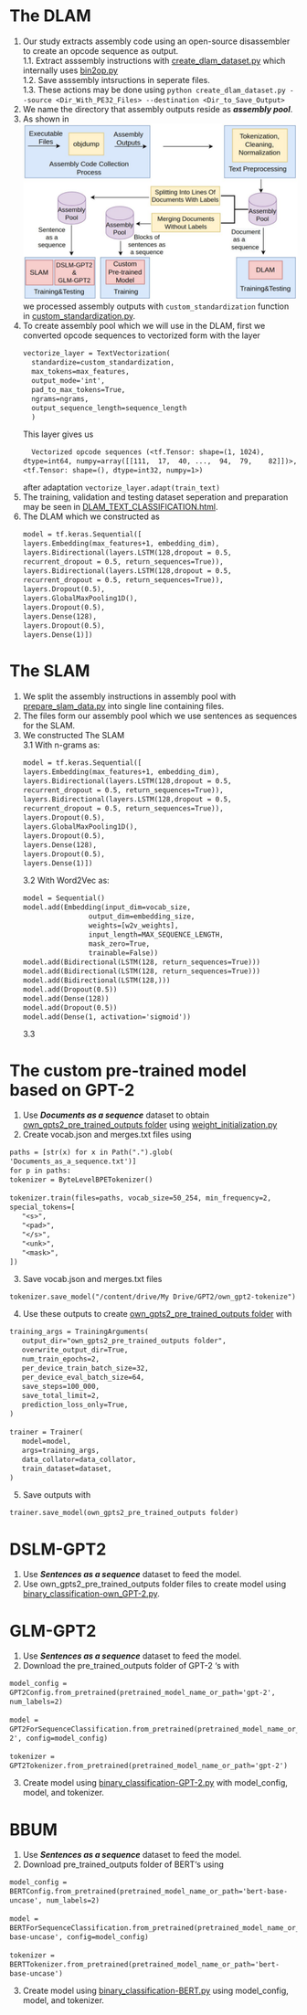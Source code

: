 # The DLAM
1. Our study extracts assembly code using an open-source disassembler to create an opcode sequence as output.  
  1.1.  Extract asssembly instructions with [create_dlam_dataset.py](./create_dlam_dataset.py) which internally uses [bin2op.py](./bin2op.py)  
  1.2.  Save asssembly intsructions in seperate files.  
  1.3.  These actions may be done using `python create_dlam_dataset.py --source <Dir_With_PE32_Files> --destination <Dir_to_Save_Output>`  
2. We name the directory that assembly outputs reside as  ***assembly pool***.
3. As shown in ![figure](./pipeline.jpeg) we processed assembly outputs with `custom_standardization` function in [custom_standardization.py](./custom_standardization.py). 
4. To create assembly pool which we will use in the DLAM, first we converted opcode sequences to vectorized form with the layer 
    ```
    vectorize_layer = TextVectorization(
      standardize=custom_standardization,
      max_tokens=max_features,
      output_mode='int',
      pad_to_max_tokens=True,
      ngrams=ngrams,
      output_sequence_length=sequence_length
      )
    ```   
      This layer gives us 
    ```
      Vectorized opcode sequences (<tf.Tensor: shape=(1, 1024),   dtype=int64, numpy=array([[111,  17,  40, ...,  94,  79,    82]])>, <tf.Tensor: shape=(), dtype=int32, numpy=1>)
    ```
    after adaptation `vectorize_layer.adapt(train_text)`  
4. The training, validation and testing dataset seperation and preparation may be seen in [DLAM_TEXT_CLASSIFICATION.html](./00_of_text_classification_dlam.html). 
5.  The DLAM which we constructed as  
    ```
    model = tf.keras.Sequential([
    layers.Embedding(max_features+1, embedding_dim),
    layers.Bidirectional(layers.LSTM(128,dropout = 0.5, recurrent_dropout = 0.5, return_sequences=True)),
    layers.Bidirectional(layers.LSTM(128,dropout = 0.5, recurrent_dropout = 0.5, return_sequences=True)),
    layers.Dropout(0.5),
    layers.GlobalMaxPooling1D(),
    layers.Dropout(0.5),
    layers.Dense(128),
    layers.Dropout(0.5),
    layers.Dense(1)])
    ```

# The SLAM
1.  We split the assembly instructions in assembly pool with [prepare_slam_data.py](./prepare_slam_data.py) into single line containing files.
2. The files form our assembly pool which we use sentences as sequences for the SLAM.  
3.  We constructed The SLAM  
    3.1 With n-grams as:
    ```
    model = tf.keras.Sequential([
    layers.Embedding(max_features+1, embedding_dim),
    layers.Bidirectional(layers.LSTM(128,dropout = 0.5, recurrent_dropout = 0.5, return_sequences=True)),
    layers.Bidirectional(layers.LSTM(128,dropout = 0.5, recurrent_dropout = 0.5, return_sequences=True)),
    layers.Dropout(0.5),
    layers.GlobalMaxPooling1D(),
    layers.Dropout(0.5),
    layers.Dense(128),
    layers.Dropout(0.5),
    layers.Dense(1)])
    ```
    3.2 With Word2Vec as: 
    ```
    model = Sequential()  
    model.add(Embedding(input_dim=vocab_size,
                    output_dim=embedding_size,
                    weights=[w2v_weights],
                    input_length=MAX_SEQUENCE_LENGTH,
                    mask_zero=True,
                    trainable=False))
    model.add(Bidirectional(LSTM(128, return_sequences=True)))
    model.add(Bidirectional(LSTM(128, return_sequences=True)))
    model.add(Bidirectional(LSTM(128,)))
    model.add(Dropout(0.5))
    model.add(Dense(128))
    model.add(Dropout(0.5))
    model.add(Dense(1, activation='sigmoid'))
    ```
    3.3 





# **The custom pre-trained model based on GPT-2**

1. Use ***Documents as a sequence*** dataset to obtain  [own_gpts2_pre_trained_outputs folder](../tree/main/own_gpt2-pre_trained_outputs) using [weight_initialization.py](./main/weight_initialization.py)
2. Create vocab.json and merges.txt files using

```
paths = [str(x) for x in Path(".").glob( 'Documents_as_a_sequence.txt')]
for p in paths:
tokenizer = ByteLevelBPETokenizer()
 
tokenizer.train(files=paths, vocab_size=50_254, min_frequency=2, special_tokens=[
   "<s>",
   "<pad>",
   "</s>",
   "<unk>",
   "<mask>",
])
```
3. Save vocab.json and merges.txt files

```
tokenizer.save_model("/content/drive/My Drive/GPT2/own_gpt2-tokenize")
```
4. Use these outputs to create [own_gpts2_pre_trained_outputs folder](./own_gpt2-pre_trained_outputs) with

```
training_args = TrainingArguments(
   output_dir="own_gpts2_pre_trained_outputs folder",
   overwrite_output_dir=True,
   num_train_epochs=2,
   per_device_train_batch_size=32,
   per_device_eval_batch_size=64,
   save_steps=100_000,
   save_total_limit=2,
   prediction_loss_only=True,
)
 
trainer = Trainer(
   model=model,
   args=training_args,
   data_collator=data_collator,
   train_dataset=dataset,
)
```
5. Save outputs with 
```
trainer.save_model(own_gpts2_pre_trained_outputs folder)

```
# **DSLM-GPT2**

1. Use ***Sentences as a sequence*** dataset to feed the model.
2. Use own_gpts2_pre_trained_outputs folder files to create model using [binary_classification-own_GPT-2.py](./binary_classification_own_GPT-2.py).


# **GLM-GPT2**

1. Use ***Sentences as a sequence*** dataset to feed the model.
2. Download the pre_trained_outputs folder of GPT-2 ‘s with
```
model_config = GPT2Config.from_pretrained(pretrained_model_name_or_path='gpt-2', num_labels=2)

model = GPT2ForSequenceClassification.from_pretrained(pretrained_model_name_or_path='gpt-2', config=model_config)

tokenizer = GPT2Tokenizer.from_pretrained(pretrained_model_name_or_path='gpt-2')
```
3. Create model using [binary_classification-GPT-2.py](./binary_classification-GPT-2.py) with model_config, model, and tokenizer.

# **BBUM**

1. Use ***Sentences as a sequence*** dataset to feed the model.
2. Download pre_trained_outputs folder of BERT‘s using
```
model_config = BERTConfig.from_pretrained(pretrained_model_name_or_path='bert-base-uncase', num_labels=2)

model = BERTForSequenceClassification.from_pretrained(pretrained_model_name_or_path='bert-base-uncase', config=model_config)

tokenizer = BERTTokenizer.from_pretrained(pretrained_model_name_or_path='bert-base-uncase')
```
3. Create model using [binary_classification-BERT.py](./binary_classification-BERT.py) using model_config, model, and tokenizer.


